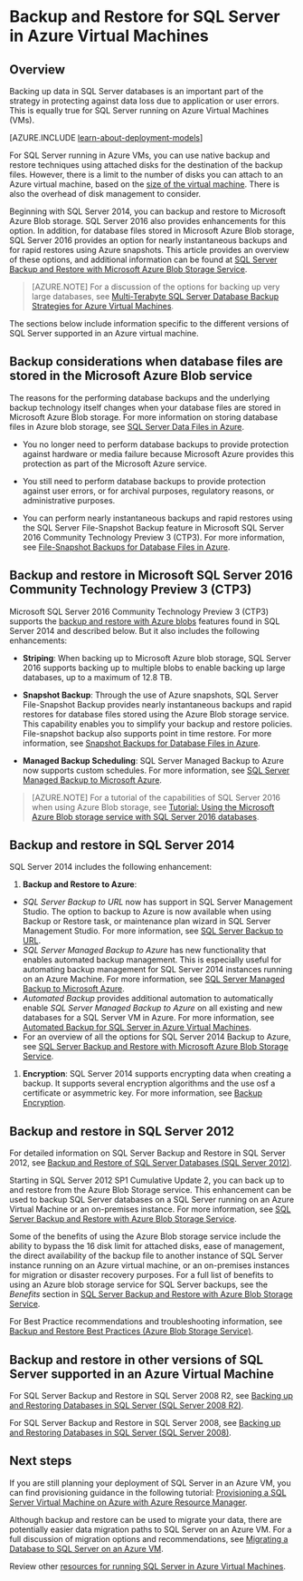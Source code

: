 <properties
	pageTitle="Backup and Restore for SQL Server | Microsoft Azure"
	description="Describes backup and restore considerations for SQL Server databases running on Azure Virtual Machines."
	services="virtual-machines"
	documentationCenter="na"
	authors="rothja"
	manager="jeffreyg"
	editor="monicar"
	tags="azure-service-management" />

<tags
	ms.service="virtual-machines"
	ms.devlang="na"
	ms.topic="article"
	ms.tgt_pltfrm="vm-windows-sql-server"
	ms.workload="infrastructure-services"
	ms.date="02/03/2016"
	ms.author="jroth" />

# Backup and Restore for SQL Server in Azure Virtual Machines

## Overview

Backing up data in SQL Server databases is an important part of the strategy in protecting against data loss due to application or user errors. This is equally true for SQL Server running on Azure Virtual Machines (VMs).

[AZURE.INCLUDE [learn-about-deployment-models](../../includes/learn-about-deployment-models-both-include.md)]

For SQL Server running in Azure VMs, you can use native backup and restore techniques using attached disks for the destination of the backup files. However, there is a limit to the number of disks you can attach to an Azure virtual machine, based on the [size of the virtual machine](virtual-machines-size-specs.md). There is also the overhead of disk management to consider.

Beginning with SQL Server 2014, you can backup and restore to Microsoft Azure Blob storage. SQL Server 2016 also provides enhancements for this option. In addition, for database files stored in Microsoft Azure Blob storage, SQL Server 2016 provides an option for nearly instantaneous backups and for rapid restores using Azure snapshots. This article provides an overview of these options, and additional information can be found at [SQL Server Backup and Restore with Microsoft Azure Blob Storage Service](https://msdn.microsoft.com/library/jj919148.aspx).

>[AZURE.NOTE] For a discussion of the options for backing up very large databases, see [Multi-Terabyte SQL Server Database Backup Strategies for Azure Virtual Machines](http://blogs.msdn.com/b/igorpag/archive/2015/07/28/multi-terabyte-sql-server-database-backup-strategies-for-azure-virtual-machines.aspx).

The sections below include information specific to the different versions of SQL Server supported in an Azure virtual machine.

## Backup considerations when database files are stored in the Microsoft Azure Blob service

The reasons for the performing database backups and the underlying backup technology itself changes when your database files are stored in Microsoft Azure Blob storage. For more information on storing database files in Azure blob storage, see [SQL Server Data Files in Azure](https://msdn.microsoft.com/library/jj919148.aspx).

- You no longer need to perform database backups to provide protection against hardware or media failure because Microsoft Azure provides this protection as part of the Microsoft Azure service.

- You still need to perform database backups to provide protection against user errors, or for archival purposes, regulatory reasons, or administrative purposes.

- You can perform nearly instantaneous backups and rapid restores using the SQL Server File-Snapshot Backup feature in Microsoft SQL Server 2016 Community Technology Preview 3 (CTP3). For more information, see [File-Snapshot Backups for Database Files in Azure](https://msdn.microsoft.com/library/mt169363.aspx).

## Backup and restore in Microsoft SQL Server 2016 Community Technology Preview 3 (CTP3)

Microsoft SQL Server 2016 Community Technology Preview 3 (CTP3) supports the [backup and restore with Azure blobs](https://msdn.microsoft.com/library/jj919148.aspx) features found in SQL Server 2014 and described below. But it also includes the following enhancements:

- **Striping**: When backing up to Microsoft Azure blob storage, SQL Server 2016 supports backing up to multiple blobs to enable backing up large databases, up to a maximum of 12.8 TB.

- **Snapshot Backup**: Through the use of Azure snapshots, SQL Server File-Snapshot Backup provides nearly instantaneous backups and rapid restores for database files stored using the Azure Blob storage service. This capability enables you to simplify your backup and restore policies. File-snapshot backup also supports point in time restore. For more information, see [Snapshot Backups for Database Files in Azure](https://msdn.microsoft.com/library/mt169363%28v=sql.130%29.aspx).

- **Managed Backup Scheduling**: SQL Server Managed Backup to Azure now supports custom schedules. For more information, see [SQL Server Managed Backup to Microsoft Azure](https://msdn.microsoft.com/library/dn449496.aspx).

>[AZURE.NOTE] For a tutorial of the capabilities of SQL Server 2016 when using Azure Blob storage, see [Tutorial: Using the Microsoft Azure Blob storage service with SQL Server 2016 databases](https://msdn.microsoft.com/library/dn466438.aspx).

## Backup and restore in SQL Server 2014

SQL Server 2014 includes the following enhancement:

1. **Backup and Restore to Azure**:

 - *SQL Server Backup to URL* now has support in SQL Server Management Studio. The option to backup to Azure is now available when using Backup or Restore task, or maintenance plan wizard in SQL Server Management Studio. For more information, see [SQL Server Backup to URL](https://msdn.microsoft.com/library/jj919148%28v=sql.120%29.aspx).
 - *SQL Server Managed Backup to Azure* has new functionality that enables automated backup management. This is especially useful for automating backup management for SQL Server 2014 instances running on an Azure Machine. For more information, see [SQL Server Managed Backup to Microsoft Azure](https://msdn.microsoft.com/library/dn449496%28v=sql.120%29.aspx).
 - *Automated Backup* provides additional automation to automatically enable *SQL Server Managed Backup to Azure* on all existing and new databases for a SQL Server VM in Azure. For more information, see [Automated Backup for SQL Server in Azure Virtual Machines](virtual-machines-sql-server-automated-backup.md).
 - For an overview of all the options for SQL Server 2014 Backup to Azure, see [SQL Server Backup and Restore with Microsoft Azure Blob Storage Service](https://msdn.microsoft.com/library/jj919148%28v=sql.120%29.aspx).

1. **Encryption**: SQL Server 2014 supports encrypting data when creating a backup. It supports several encryption algorithms and the use osf a certificate or asymmetric key. For more information, see [Backup Encryption](https://msdn.microsoft.com/library/dn449489%28v=sql.120%29.aspx).

## Backup and restore in SQL Server 2012

For detailed information on SQL Server Backup and Restore in SQL Server 2012, see [Backup and Restore of SQL Server Databases (SQL Server 2012)](https://msdn.microsoft.com/library/ms187048%28v=sql.110%29.aspx).

Starting in SQL Server 2012 SP1 Cumulative Update 2, you can back up to and restore from the Azure Blob Storage service. This enhancement can be used to backup SQL Server databases on a SQL Server running on an Azure Virtual Machine or an on-premises instance. For more information, see [SQL Server Backup and Restore with Azure Blob Storage Service](https://msdn.microsoft.com/library/jj919148%28v=sql.110%29.aspx).

Some of the benefits of using the Azure Blob storage service include the ability to bypass the 16 disk limit for attached disks, ease of management, the direct availability of the backup file to another instance of SQL Server instance running on an Azure virtual machine, or an on-premises instances for migration or disaster recovery purposes. For a full list of benefits to using an Azure blob storage service for SQL Server backups, see the *Benefits* section in [SQL Server Backup and Restore with Azure Blob Storage Service](https://msdn.microsoft.com/library/jj919148%28v=sql.110%29.aspx).

For Best Practice recommendations and troubleshooting information, see [Backup and Restore Best Practices (Azure Blob Storage Service)](https://msdn.microsoft.com/library/jj919149%28v=sql.110%29.aspx).

## Backup and restore in other versions of SQL Server supported in an Azure Virtual Machine

For SQL Server Backup and Restore in SQL Server 2008 R2, see [Backing up and Restoring Databases in SQL Server (SQL Server 2008 R2)](https://msdn.microsoft.com/library/ms187048%28v=sql.105%29.aspx).

For SQL Server Backup and Restore in SQL Server 2008, see [Backing up and Restoring Databases in SQL Server (SQL Server 2008)](https://msdn.microsoft.com/library/ms187048%28v=sql.100%29.aspx).

## Next steps

If you are still planning your deployment of SQL Server in an Azure VM, you can find provisioning guidance in the following tutorial: [Provisioning a SQL Server Virtual Machine on Azure with Azure Resource Manager](virtual-machines-sql-server-provision-resource-manager.md).

Although backup and restore can be used to migrate your data, there are potentially easier data migration paths to SQL Server on an Azure VM. For a full discussion of migration options and recommendations, see [Migrating a Database to SQL Server on an Azure VM](virtual-machines-migrate-onpremises-database.md).

Review other [resources for running SQL Server in Azure Virtual Machines](virtual-machines-sql-server-infrastructure-services.md).
